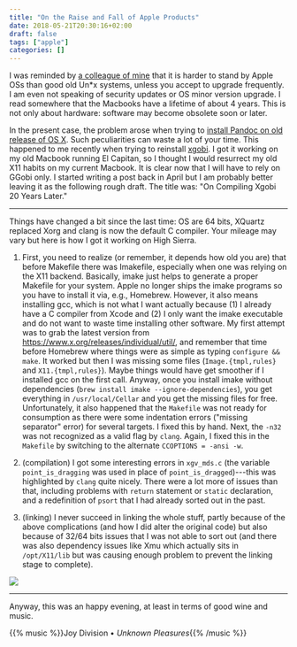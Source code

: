```yaml
---
title: "On the Raise and Fall of Apple Products"
date: 2018-05-21T20:30:16+02:00
draft: false
tags: ["apple"]
categories: []
---
```


I was reminded by [a colleague of mine](https://github.com/briatte/) that it is harder to stand by Apple OSs than good old Un*x systems, unless you accept to upgrade frequently. I am even not speaking of security updates or OS minor version upgrade. I read somewhere that the Macbooks have a lifetime of about 4 years. This is not only about hardware: software may become obsolete soon or later.

<!--more-->

In the present case, the problem arose when trying to [install Pandoc on old release of OS X](https://github.com/jgm/pandoc/issues/4661).
Such peculiarities can waste a lot of your time. This happened to me recently when trying to reinstall [xgobi](https://github.com/ggobi/xgobi). I got it working on my old Macbook running El Capitan, so I thought I would resurrect my old X11 habits on my current Macbook. It is clear now that I will have to rely on GGobi only. I started writing a post back in April but I am probably better leaving it as the following rough draft. The title was: "On Compiling Xgobi 20 Years Later."

-----

Things have changed a bit since the last time: OS are 64 bits, XQuartz replaced Xorg and clang is now the default C compiler. Your mileage may vary but here is how I got it working on High Sierra.

1. First, you need to realize (or remember, it depends how old you are) that before Makefile there was Imakefile, especially when one was relying on the X11 backend. Basically, imake just helps to generate a proper Makefile for your system. Apple no longer ships the imake programs so you have to install it via, e.g., Homebrew. However, it also means installing gcc, which is not what I want actually because (1) I already have a C compiler from Xcode and (2) I only want the imake executable and do not want to waste time installing other software. My first attempt was to grab the latest version from <https://www.x.org/releases/individual/util/>, and remember that time before Homebrew where things were as simple as typing `configure && make`. It worked but then I was missing some files (`Image.{tmpl,rules}` and `X11.{tmpl,rules}`). Maybe things would have get smoother if I installed gcc on the first call. Anyway, once you install imake without dependencies (`brew install imake --ignore-dependencies`), you get everything in `/usr/local/Cellar` and you get the missing files for free.
Unfortunately, it also happened that the `Makefile` was not ready for consumption as there were some indentation errors ("missing separator" error) for several targets. I fixed this by hand. Next, the `-n32` was not recognized as a valid flag by `clang`. Again, I fixed this in the `Makefile` by switching to the alternate `CCOPTIONS = -ansi -w`.

2. (compilation) I got some interesting errors in `xgv_mds.c` (the variable `point_is_dragging` was used in place of `point_is_dragged`)---this was highlighted by `clang` quite nicely. There were a lot more of issues than that, including problems with `return` statement or `static` declaration, and a redefinition of `psort` that I had already sorted out in the past.

3. (linking) I never succeed in linking the whole stuff, partly because of the above complications (and how I did alter the original code) but also because of 32/64 bits issues that I was not able to sort out (and there was also dependency issues like Xmu which actually sits in `/opt/X11/lib` but was causing enough problem to prevent the linking stage to complete).


![](/img/2018-04-17-21-51-17.png)

-----

Anyway, this was an happy evening, at least in terms of good wine and music.

{{% music %}}Joy Division • *Unknown Pleasures*{{% /music %}}


